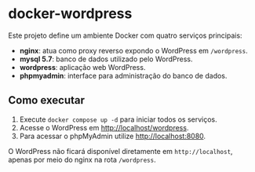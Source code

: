 # docker-wordpress

Este projeto define um ambiente Docker com quatro serviços principais:

- **nginx**: atua como proxy reverso expondo o WordPress em `/wordpress`.
- **mysql 5.7**: banco de dados utilizado pelo WordPress.
- **wordpress**: aplicação web WordPress.
- **phpmyadmin**: interface para administração do banco de dados.

## Como executar

1. Execute `docker compose up -d` para iniciar todos os serviços.
2. Acesse o WordPress em [http://localhost/wordpress](http://localhost/wordpress).
3. Para acessar o phpMyAdmin utilize [http://localhost:8080](http://localhost:8080).

O WordPress não ficará disponível diretamente em `http://localhost`, apenas por meio do nginx na rota `/wordpress`.
